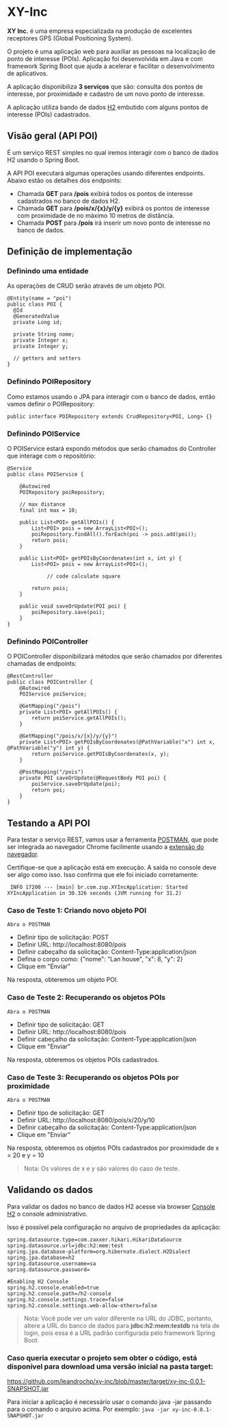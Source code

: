 # XY-Inc

**XY Inc.** é uma empresa especializada na produção de excelentes receptores GPS (Global Positioning System).

O projeto é uma aplicação web para auxiliar as pessoas na localização de ponto de interesse (POIs). Aplicação foi desenvolvida em Java e com framework Spring Boot que ajuda a acelerar e facilitar o desenvolvimento de aplicativos.

A aplicação disponibiliza **3 serviços** que são: consulta dos pontos de interesse, por proximidade e cadastro de um novo ponto de interesse.

A aplicação utiliza bando de dados [H2](http://www.h2database.com/html/main.html) embutido com alguns pontos de interesse (POIs) cadastrados.

## Visão geral (API POI) 
É um serviço REST simples no qual iremos interagir com o banco de dados H2 usando o Spring Boot.

A API POI executará algumas operações usando diferentes endpoints. Abaixo estão os detalhes dos endpoints:

* Chamada **GET** para **/pois** exibirá todos os pontos de interesse cadastrados no banco de dados H2.
* Chamada **GET** para **/pois/x/{x}/y/{y}** exibirá os pontos de interesse com proximidade de no máximo 10 metros de distância.
* Chamada **POST** para **/pois** irá inserir um novo ponto de interesse no banco de dados.

## Definição de implementação

### Definindo uma entidade
As operações de CRUD serão através de um objeto POI.
```
@Entity(name = "poi")
public class POI {
  @Id
  @GeneratedValue
  private Long id;

  private String nome;
  private Integer x;
  private Integer y;

  // getters and setters
}
```

### Definindo POIRepository
Como estamos usando o JPA para interagir com o banco de dados, então vamos definir o POIRepository:

``` public interface POIRepository extends CrudRepository<POI, Long> {} ```

### Definindo POIService
O POIService estará expondo métodos que serão chamados do Controller que interage com o repositório:

```
@Service
public class POIService {

    @Autowired
    POIRepository poiRepository;

    // max distance
    final int max = 10;

    public List<POI> getAllPOIs() {
        List<POI> pois = new ArrayList<POI>();
        poiRepository.findAll().forEach(poi -> pois.add(poi));
        return pois;
    }

    public List<POI> getPOIsByCoordenates(int x, int y) {	
        List<POI> pois = new ArrayList<POI>();

             // code calculate square

        return pois;
    }

    public void saveOrUpdate(POI poi) {
        poiRepository.save(poi);
    }
}
```

### Definindo POIController
O POIController disponibilizará métodos que serão chamados por diferentes chamadas de endpoints:
```
@RestController
public class POIController {
    @Autowired
    POIService poiService;

    @GetMapping("/pois")
    private List<POI> getAllPOIs() {
        return poiService.getAllPOIs();
    }

    @GetMapping("/pois/x/{x}/y/{y}")
    private List<POI> getPOIsByCoordenates(@PathVariable("x") int x, @PathVariable("y") int y) {
        return poiService.getPOIsByCoordenates(x, y);
    }

    @PostMapping("/pois")
    private POI saveOrUpdate(@RequestBody POI poi) {
        poiService.saveOrUpdate(poi);
        return poi;
    }
}
```

## Testando a API POI
Para testar o serviço REST, vamos usar a ferramenta [POSTMAN](https://www.getpostman.com/), que pode ser integrada ao navegador Chrome facilmente usando a [extensão do navegador](https://chrome.google.com/webstore/detail/postman/fhbjgbiflinjbdggehcddcbncdddomop).

Certifique-se que a aplicação está em execução. A saída no console deve ser algo como isso. Isso confirma que ele foi iniciado corretamente:

``` INFO 17200 --- [main] br.com.zup.XYIncApplication: Started XYIncApplication in 30.326 seconds (JVM running for 31.2)```

### Caso de Teste 1: Criando novo objeto POI
`Abra o POSTMAN`

* Definir tipo de solicitação: POST
* Definir URL: http://localhost:8080/pois
* Definir cabeçalho da solicitação: Content-Type:application/json
* Defina o corpo como: {"nome": "Lan house", "x": 8, "y": 2}
* Clique em "Enviar"

Na resposta, obteremos um objeto POI.

### Caso de Teste 2: Recuperando os objetos POIs
`Abra o POSTMAN`

* Definir tipo de solicitação: GET
* Definir URL: http://localhost:8080/pois
* Definir cabeçalho da solicitação: Content-Type:application/json
* Clique em "Enviar"

Na resposta, obteremos os objetos POIs cadastrados.

### Caso de Teste 3: Recuperando os objetos POIs por proximidade
`Abra o POSTMAN`

* Definir tipo de solicitação: GET
* Definir URL: http://localhost:8080/pois/x/20/y/10
* Definir cabeçalho da solicitação: Content-Type:application/json
* Clique em "Enviar"

Na resposta, obteremos os objetos POIs cadastrados por proximidade de x = 20 e y = 10

> Nota: Os valores de x e y são valores do caso de teste.

## Validando os dados
Para validar os dados no banco de dados H2 acesse via browser [Console H2](http://localhost:8080/h2-console) o console administrativo.

Isso é possível pela configuração no arquivo de propriedades da aplicação:
```
spring.datasource.type=com.zaxxer.hikari.HikariDataSource
spring.datasource.url=jdbc:h2:mem:test
spring.jpa.database-platform=org.hibernate.dialect.H2Dialect
spring.jpa.database=h2
spring.datasource.username=sa
spring.datasource.password=

#Enabling H2 Console
spring.h2.console.enabled=true
spring.h2.console.path=/h2-console
spring.h2.console.settings.trace=false
spring.h2.console.settings.web-allow-others=false
```

> Nota: Você pode ver um valor diferente na URL do JDBC, portanto, altere a URL do banco de dados para **jdbc:h2:mem:testdb** na tela de login, pois essa é a URL padrão configurada pelo framework Spring Boot.


### Caso queria executar o projeto sem obter o código, está disponível para download uma versão inicial na pasta target:
https://github.com/leandrochp/xy-inc/blob/master/target/xy-inc-0.0.1-SNAPSHOT.jar

Para iniciar a aplicação é necessário usar o comando java -jar passando para o comando o arquivo acima.
Por exemplo: ```java -jar xy-inc-0.0.1-SNAPSHOT.jar```


